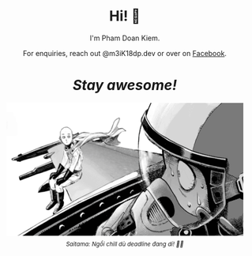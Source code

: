 <h1 align='center'> Hi! 👋</h1>
<p align='center'>
I'm Pham Doan Kiem.
</p>
<p align='center'>For enquiries, reach out @m3iK18dp.dev or over on <a href="https://www.facebook.com/m3iK18dp.dev/">Facebook</a>.</p>

<h1 align='center'><i>Stay awesome!</i></h1>

<p align="center">
  <img src="https://raw.githubusercontent.com/m3iK18dp/m3iK18dp/main/Saitama_1.gif" alt="Saitama relax" width="480" /><br/>
  <sub><i>Saitama: Ngồi chill dù deadline đang dí! 😶‍🌫️</i></sub>
</p>